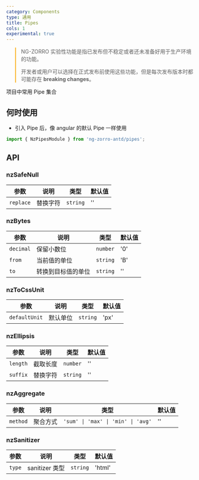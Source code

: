 ```yaml
---
category: Components
type: 通用
title: Pipes
cols: 1
experimental: true
---
```


<blockquote style="border-color: #faad14;">
<p>NG-ZORRO 实验性功能是指已发布但不稳定或者还未准备好用于生产环境的功能。</p>
<p>开发者或用户可以选择在正式发布前使用这些功能，但是每次发布版本时都可能存在 <strong>breaking changes</strong>。</p>
</blockquote>


项目中常用 Pipe 集合

## 何时使用

- 引入 Pipe 后，像 angular 的默认 Pipe 一样使用

```ts
import { NzPipesModule } from 'ng-zorro-antd/pipes';
```

## API

### __nzSafeNull__

| 参数 | 说明 | 类型 | 默认值 |
| --- | --- | --- | --- |
| `replace` | 替换字符 | `string` | '' |

### __nzBytes__

| 参数 | 说明 | 类型 | 默认值 |
| --- | --- | --- | --- |
| `decimal` | 保留小数位 | `number` | '0' |
| `from` | 当前值的单位 | `string` | 'B' |
| `to` | 转换到目标值的单位 | `string` | '' |

### __nzToCssUnit__

| 参数 | 说明 | 类型 | 默认值 |
| --- | --- | --- | --- |
| `defaultUnit` | 默认单位 | `string` | 'px' |

### __nzEllipsis__

| 参数 | 说明 | 类型 | 默认值 |
| --- | --- | --- | --- |
| `length` | 截取长度 | `number` | '' |
| `suffix` | 替换字符 | `string` | '' |

### __nzAggregate__

| 参数 | 说明 | 类型 | 默认值 |
| --- | --- | --- | --- |
| `method` | 聚合方式 | `'sum' \| 'max' \| 'min' \| 'avg'` | '' |

### __nzSanitizer__

| 参数 | 说明 | 类型 | 默认值 |
| --- | --- | --- | --- |
| `type` | sanitizer 类型 | `string` | 'html' |

